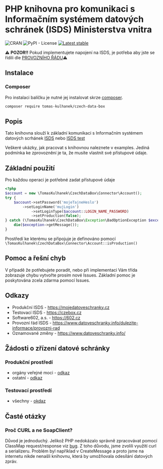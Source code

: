 # PHP knihovna pro komunikaci s Informačním systémem datových schránek (ISDS) Ministerstva vnitra

![CRAN](https://img.shields.io/cran/l/devtools.svg)
![PyPI - License](https://img.shields.io/pypi/l/Django.svg)
[![Latest stable](https://img.shields.io/packagist/v/tomas-kulhanek/czech-data-box.svg)](https://packagist.org/packages/tomas-kulhanek/czech-data-box)

⚠ **POZOR!!** Pokud implementujete napojení na ISDS, je potřeba aby jste se řídili dle [PROVOZNÍHO ŘÁDU](https://www.datoveschranky.info/dulezite-informace/provozni-rad-isds)⚠
## Instalace

### Composer

Pro instalaci balíčku je nutné jej instalovat skrze [composer](https://getcomposer.org/).

```bash
composer require tomas-kulhanek/czech-data-box
```

## Popis
Tato knihovna slouží k základní komunikaci s Informačním systémem datových scrhánek [ISDS](https://mojedatovaschranka.cz) nebo [ISDS test](https://czebox.cz)

Veškeré ukázky, jak pracovat s knihovnou naleznete v examples. Jediná podmínka ke zprovoznění je ta, že musíte vlastnit své přístupové údaje.

## Základní použití
Pro každou operaci je potřebné zadat přístupové údaje
```php
<?php
$account = new \TomasKulhanek\CzechDataBox\Connector\Account();
try {
    $account->setPassword('mojeTajneHeslo')
        ->setLoginName('mujLogin')
            ->setLoginType($account::LOGIN_NAME_PASSWORD)
            ->setProduction(false);
} catch (\TomasKulhanek\CzechDataBox\Exception\BadOptionException $exception) {
    die($exception->getMessage());
}
```
Prostředí ke kterému se připojuje je definováno pomocí ``\TomasKulhanek\CzechDataBox\Connector\Account::isProduction()``

## Pomoc a řešní chyb

V případě že potřebujete poradit, nebo při implementaci Vám třída zobrazuje chybu vytvořte prosím nové Issues.
Základní pomoc je poskytována zcela zdarma pomocí Issues.

## Odkazy
- Produkční ISDS - https://mojedatoveschranky.cz
- Testovací ISDS - https://czebox.cz
- Software602, a.s. - https://602.cz
- Provozní řád ISDS - https://www.datoveschranky.info/dulezite-informace/provozni-rad
- Oznamované změny - https://www.datoveschranky.info/

## Žádosti o zřízení datové schránky
### Produkční prostředí
- orgány veřejné moci - [odkaz](https://www.datoveschranky.info/documents/1744842/1746058/sprava_dalsich_DS_OVM.zfo/cfd889e3-0c11-4228-d87f-5c426dfc5ebb)
- ostatní - [odkaz](https://www.datoveschranky.info/documents/1744842/1746063/zadost_zrizeni_ds.zfo/42ee7c26-16dd-427f-94c8-319453efdae4)

### Testovací prostředí
- všechny - [okdaz](https://www.datoveschranky.info/documents/1744842/1746073/zadost_zrizeni_testovaci_ds.zfo/4b75d5bf-0272-4305-9cef-8ec8f019e9d3)

## Časté otázky
### Proč CURL a ne SoapClient?
Důvod je jednoduchý. Jelikož PHP nedokázalo správně zpracovávat pomocí ClassMap request/response viz [bug](https://bugs.php.net/bug.php?id=45404). Z toho důvodu, jsme zvolili využití curl a serializeru. Problém byl například v CreateMessage a proto jsme na internetu nikde nenašli knihovnu, která by umožňovala odesílání datových zpráv.

